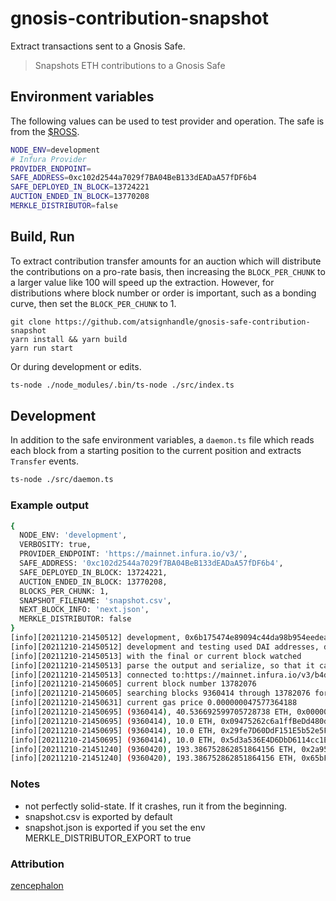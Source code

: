 # gnosis-contribution-snapshot
Extract transactions sent to a Gnosis Safe.

> Snapshots ETH contributions to a Gnosis Safe

## Environment variables
The following values can be used to test provider and operation. The safe is from the [$ROSS](https://freerossdao.com/). 
```sh
NODE_ENV=development
# Infura Provider 
PROVIDER_ENDPOINT=
SAFE_ADDRESS=0xc102d2544a7029f7BA04BeB133dEADaA57fDF6b4
SAFE_DEPLOYED_IN_BLOCK=13724221
AUCTION_ENDED_IN_BLOCK=13770208
MERKLE_DISTRIBUTOR=false
```

## Build, Run
To extract contribution transfer amounts for an auction which will distribute the contributions on a pro-rate basis, then increasing the `BLOCK_PER_CHUNK` to a larger value like 100 will speed up the extraction. However, for distributions where block number or order is important, such as a bonding curve, then set the `BLOCK_PER_CHUNK` to 1.
```
git clone https://github.com/atsignhandle/gnosis-safe-contribution-snapshot
yarn install && yarn build
yarn run start
```
Or during development or edits.
```sh
ts-node ./node_modules/.bin/ts-node ./src/index.ts
```

## Development
In addition to the safe environment variables, a `daemon.ts` file which reads each block from a starting position to the current position and extracts `Transfer` events.

```sh
ts-node ./src/daemon.ts
```

### Example output
```sh 
{
  NODE_ENV: 'development',
  VERBOSITY: true,
  PROVIDER_ENDPOINT: 'https://mainnet.infura.io/v3/',
  SAFE_ADDRESS: '0xc102d2544a7029f7BA04BeB133dEADaA57fDF6b4',
  SAFE_DEPLOYED_IN_BLOCK: 13724221,
  AUCTION_ENDED_IN_BLOCK: 13770208,
  BLOCKS_PER_CHUNK: 1,
  SNAPSHOT_FILENAME: 'snapshot.csv',
  NEXT_BLOCK_INFO: 'next.json',
  MERKLE_DISTRIBUTOR: false
}
[info][20211210-21450512] development, 0x6b175474e89094c44da98b954eedeac495271d0f, 9360414 
[info][20211210-21450512] development and testing used DAI addresses, deployed version to use address of interest and block range of interest 
[info][20211210-21450513] with the final or current block watched 
[info][20211210-21450513] parse the output and serialize, so that it can be looked up by another process 
[info][20211210-21450513] connected to:https://mainnet.infura.io/v3/b4d27f8892f744e586e57ec09fedae38, network:{"_isProvider":true,"_events":[],"_emitted":{"block":-2},"formatter":{"formats":{"transaction":{},"transactionRequest":{},"receiptLog":{},"receipt":{},"block":{},"blockWithTransactions":{},"filter":{},"filterLog":{}}},"anyNetwork":false,"_networkPromise":{},"_maxInternalBlockNumber":-1024,"_lastBlockNumber":-2,"_pollingInterval":4000,"_fastQueryDate":0,"connection":{"url":"https://mainnet.infura.io/v3/b4d27f8892f744e586e57ec09fedae38"},"_nextId":42} 
[info][20211210-21450605] current block number 13782076 
[info][20211210-21450605] searching blocks 9360414 through 13782076 for event Transfer(address indexed src, address indexed dst, uint val) 
[info][20211210-21450631] current gas price 0.000000047577364188 
[info][20211210-21450695] (9360414), 40.536692599705728738 ETH, 0x0000000000000000000000000000000000000000,0x2a9588489F1EAD78AcD7158Ca88c25aB301fa996,40536692599705728738, Transfer(address,address,uint256) 
[info][20211210-21450695] (9360414), 10.0 ETH, 0x09475262c6a1ffBeDd480d2a15f35F978AaaAc38,0x29fe7D60DdF151E5b52e5FAB4f1325da6b2bD958,10000000000000000000, Transfer(address,address,uint256) 
[info][20211210-21450695] (9360414), 10.0 ETH, 0x29fe7D60DdF151E5b52e5FAB4f1325da6b2bD958,0x5d3a536E4D6DbD6114cc1Ead35777bAB948E3643,10000000000000000000, Transfer(address,address,uint256) 
[info][20211210-21450695] (9360414), 10.0 ETH, 0x5d3a536E4D6DbD6114cc1Ead35777bAB948E3643,0x0000000000000000000000000000000000000000,10000000000000000000, Transfer(address,address,uint256) 
[info][20211210-21451240] (9360420), 193.386752862851864156 ETH, 0x2a9588489F1EAD78AcD7158Ca88c25aB301fa996,0x65bF64Ff5f51272f729BDcD7AcFB00677ced86Cd,193386752862851864156, Transfer(address,address,uint256) 
[info][20211210-21451240] (9360420), 193.386752862851864156 ETH, 0x65bF64Ff5f51272f729BDcD7AcFB00677ced86Cd,0x63825c174ab367968EC60f061753D3bbD36A0D8F,193386752862851864156, Transfer(address,address,uint256) 
```

### Notes

* not perfectly solid-state. If it crashes, run it from the beginning.
* snapshot.csv is exported by default
* snapshot.json is exported if you set the env MERKLE_DISTRIBUTOR_EXPORT to true

### Attribution
[zencephalon](https://github.com/zencephalon)
